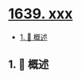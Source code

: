 # [1639. xxx](https://github.com/Tdahuyou/TNotes.leetcode/tree/main/notes/1639.%20xxx)

<!-- region:toc -->

- [1. 📝 概述](#1--概述)

<!-- endregion:toc -->

## 1. 📝 概述
